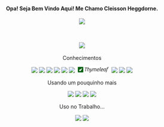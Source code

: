 <h4 align="center">Opa! Seja Bem Vindo Aqui! Me Chamo Cleisson Heggdorne. </h4>
<p align="center">
<a href="https://www.instagram.com/cleisson.heggdorne/"><img src="https://cdn.icon-icons.com/icons2/122/PNG/512/instagram_socialnetwork_20033.png" width="30px" ></a>
</p>
<p>&nbsp;</p>
<p align="center"><img src="https://media3.giphy.com/media/wvQIqJyNBOCjK/giphy.gif?cid=ecf05e472xnza9gnsucrckd1ysswy1skppuduan618uqwe9o&amp;rid=giphy.gif&amp;ct=g" /></p>

<p align="center">
  Conhecimentos
</p>
<p align="center">
    <img src="https://cdn-icons-png.flaticon.com/512/5968/5968332.png" width="70px" />
  <img src="https://img.icons8.com/color/480/java-coffee-cup-logo--v1.png" width="70px" />
  <img src="https://www.pngfind.com/pngs/m/53-535670_spring-framework-logo-spring-boot-hd-png-download.png" width="70px"/>
  <img src="https://miro.medium.com/max/743/1*vBaeAw41XveYAWI7_mqGxg.jpeg" width="70px" />
  <img src="https://www.vectorlogo.zone/logos/getpostman/getpostman-ar21.png" width="70px"/>
  <img src="https://nsfocusglobal.com/wp-content/uploads/2019/04/apachetomcat.jpg" width="70px"/>
  <img src="https://raw.githubusercontent.com/thymeleaf/thymeleaf-org/main/artwork/thymeleaf%202016/thymeleaf_logo_white.png" width="90px"/>
  <img src="https://upload.wikimedia.org/wikipedia/commons/2/22/Hibernate_logo_a.png" width="90px"/>
  <img src="https://images.tute.io/media/topics/icons/jpa.png" width="80px"/>
    <img src="https://freepngimg.com/download/android/58550-mobile-development-android-studio-app-free-download-image.png" width="70px" />

</p>
<p align="center">
  Usando um pouquinho mais
</p>
<p align="center">
  <img src="https://cdn-icons-png.flaticon.com/512/5968/5968292.png" width="70px" />
  <img src="https://cdn-icons-png.flaticon.com/512/919/919826.png" width="70px" />
  <img src="https://cdn-icons-png.flaticon.com/512/919/919827.png" width="70px" />
    <img src="https://colinstodd.com/images/posts/matcss-min.png" width="70px" />
</p>

<p align="center">
  Uso no Trabalho...
</p>
<p align="center">
<img src="https://cdn-icons-png.flaticon.com/512/337/337953.png" width="70px" />
 <img src="https://cdn-icons-png.flaticon.com/512/5968/5968342.png" width="70px" />

</p>


